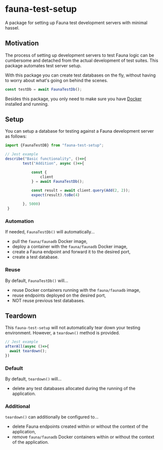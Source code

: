 # fauna-test-setup
A package for setting up Fauna test development servers with minimal hassel.

## Motivation
The process of setting up development servers to test Fauna logic can be cumbersome and detached from the actual development of test suites. This package automates test server setup.

With this package you can create test databases on the fly, without having to worry about what's going on behind the scenes.

```typescript
const testDb = await FaunaTestDb();
```

Besides this package, you only need to make sure you have [Docker](https://www.docker.com/) installed and running.   

## Setup
You can setup a database for testing against a Fauna development server as follows:
```typescript
import {FaunaTestDB} from "fauna-test-setup";

// Jest example
describe("Basic functionality", ()=>{
        test("Addition", async ()=>{

            const {
                client
            } = await FaunaTestDb();
    
            const result = await client.query(Add(2, 2));
            expect(result).toBe(4)

        }, 5000)
 }
```
### Automation
If needed, `FaunaTestDb()` will automatically...
- pull the `fauna/faunadb` Docker image,
- deploy a container with the `fauna/faunadb` Docker image,
- create a Fauna endpoint and forward it to the desired port,
- create a test database.

### Reuse
By default, `FaunaTestDb()` will...
- reuse Docker containers running with the `fauna/faunadb` image,
- reuse endpoints deployed on the desired port,
- NOT reuse previous test databases.

## Teardown
This `fauna-test-setup` will not automatically tear down your testing environment. However, a `teardown()` method is provided.
```typescript
// Jest example
afterAll(async ()=>{
  await teardown();
})
```
### Default
By default, `teardown()` will...
- delete any test databases allocated during the running of the application.

### Additional
`teardown()` can additionally be configured to...
- delete Fauna endpoints created within or without the context of the application,
- remove `fauna/faunadb` Docker containers within or without the context of the application.
